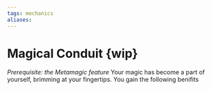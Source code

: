 ```yaml
---
tags: mechanics
aliases:
---
```


# Magical Conduit {wip}
*Prerequisite: the Metamagic feature*
Your magic has become a part of yourself, brimming at your fingertips. You gain the following benifits